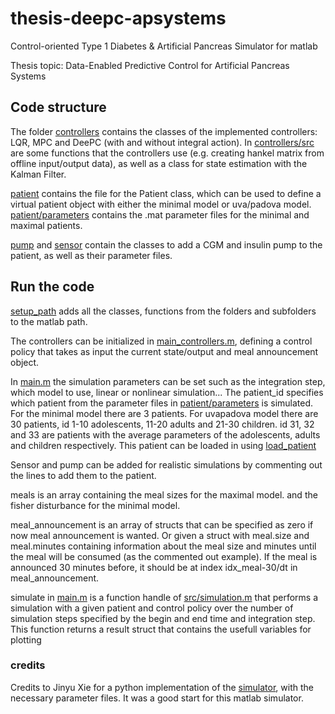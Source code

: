 # thesis-deepc-apsystems
Control-oriented Type 1 Diabetes & Artificial Pancreas Simulator for matlab

Thesis topic: Data-Enabled Predictive Control for Artificial Pancreas Systems

## Code structure

The folder [controllers](controllers/) contains the classes of the implemented controllers: LQR, MPC and DeePC (with and without integral action). In [controllers/src](controllers/src/) are some functions that the controllers use (e.g. creating hankel matrix from offline input/output data), as well as a class for state estimation with the Kalman Filter. 

[patient](patient/) contains the file for the Patient class, which can be used to define a virtual patient object with either the minimal model or uva/padova model. [patient/parameters](patient/parameters/) contains the .mat parameter files for the minimal and maximal patients. 

[pump](pump/) and [sensor](sensor/) contain the classes to add a CGM and insulin pump to the patient, as well as their parameter files. 


## Run the code

[setup_path](setup_path.m) adds all the classes, functions from the folders and subfolders to the matlab path.

The controllers can be initialized in [main_controllers.m](main_controllers.m), defining a control policy that takes as input the current state/output and meal announcement object. 

In [main.m](main.m) the simulation parameters can be set such as the integration step, which model to use, linear or nonlinear simulation... The patient_id specifies which patient from the parameter files in [patient/parameters](patient/parameters/) is simulated. For the minimal model there are 3 patients. For uvapadova model there are 30 patients, id 1-10 adolescents, 11-20 adults and 21-30 children. id 31, 32 and 33 are patients with the average parameters of the adolescents, adults and children respectively. This patient can be loaded in using [load_patient](patient/src/load_patient.m) 

Sensor and pump can be added for realistic simulations by commenting out the lines to add them to the patient. 

meals is an array containing the meal sizes for the maximal model. and the fisher disturbance for the minimal model. 

meal_announcement is an array of structs that can be specified as zero if now meal announcement is wanted. Or given a struct with meal.size and meal.minutes containing information about the meal size and minutes until the meal will be consumed (as the commented out example). If the meal is announced 30 minutes before, it should be at index idx_meal-30/dt in meal_announcement. 

simulate in [main.m](main.m) is a function handle of [src/simulation.m](src/simulation.m) that performs a simulation with a given patient and control policy over the number of simulation steps specified by the begin and end time and integration step. This function returns a result struct that contains the usefull variables for plotting


### credits
Credits to Jinyu Xie for a python implementation of the [simulator](https://github.com/jxx123/simglucose), with the necessary parameter files. It was a good start for this matlab simulator.  
